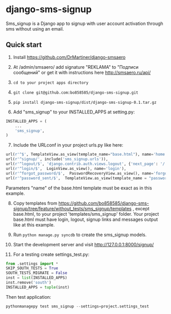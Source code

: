 django-sms-signup
=================

Sms_signup is a Django app to signup with user account
activation through sms without using an email. 

Quick start
-----------

1. Install https://github.com/DrMartiner/django-smsaero

2. At /admin/smsaero/ add signature "REKLAMA" to "Подписи сообщений" or get it with instructions here http://smsaero.ru/api/

3. `cd to your project apps directory`

4. `git clone git@github.com:bo858585/django-sms-signup.git`

5. `pip install django-sms-signup/dist/django-sms-signup-0.1.tar.gz`

6. Add "sms_signup" to your INSTALLED_APPS at setting.py:
```python
INSTALLED_APPS = (
    ...
    'sms_signup',
)
```

7. Include the URLconf in your project urls.py like here:
```python
url(r'^$', TemplateView.as_view(template_name="base.html"), name='home'),
url(r'^signup/', include('sms_signup.urls')),
url(r'^logout/$', 'django.contrib.auth.views.logout', {'next_page': '/'}, name='logout'),
url(r'^login/$',  LoginView.as_view(), name='login'),
url(r'^forgot_password/$',  PasswordRecoveryView.as_view(), name='forgot_password'),
url(r'^password_sent/$',  TemplateView.as_view(template_name = "password_sent.html"), name='password_sent'),
```
Parameters "name" of the base.html template must be exact as in this example.

8. Copy templates from
https://github.com/bo858585/django-sms-signup/tree/feature/without_tests/sms_signup/templates ,
except base.html, to your project 'templates/sms_signup' folder. Your project base.html must have login, logout, signup links and messages output like at this example.

9. Run `python manage.py syncdb` to create the sms_signup models.

10. Start the development server and visit http://127.0.0.1:8000/signup/

11. For a testing create settings_test.py:
```python
from .settings import *
SKIP_SOUTH_TESTS = True
SOUTH_TESTS_MIGRATE = False
inst = list(INSTALLED_APPS)
inst.remove('south')
INSTALLED_APPS = tuple(inst)
```
Then test application:
```python
pythonmanagepy test sms_signup --settings=project.settings_test
```

